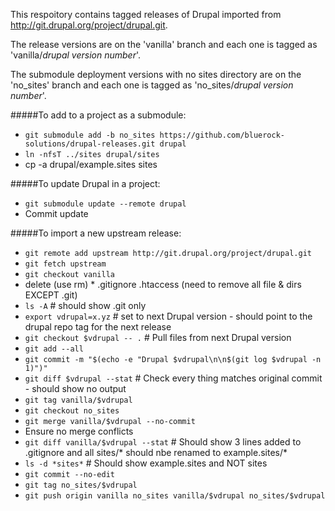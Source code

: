 This respoitory contains tagged releases of Drupal imported from http://git.drupal.org/project/drupal.git.

The release versions are on the 'vanilla' branch and each one is tagged as 'vanilla/*drupal version number*'.

The submodule deployment versions with no sites directory are on the 'no_sites' branch and each one is tagged as 'no_sites/*drupal version number*'.

#####To add to a project as a submodule:

* `git submodule add -b no_sites https://github.com/bluerock-solutions/drupal-releases.git drupal`
* `ln -nfsT ../sites drupal/sites`
* cp -a drupal/example.sites sites

#####To update Drupal in a project:

* `git submodule update --remote drupal`
* Commit update

#####To import a new upstream release:

* `git remote add upstream http://git.drupal.org/project/drupal.git`
* `git fetch upstream`
* `git checkout vanilla`
* delete (use rm) * .gitignore .htaccess (need to remove all file & dirs EXCEPT .git)
* `ls -A` # should show .git only
* `export vdrupal=x.yz` # set to next Drupal version - should point to the drupal repo tag for the next release
* `git checkout $vdrupal -- .` # Pull files from next Drupal version
* `git add --all`
* `git commit -m "$(echo -e "Drupal $vdrupal\n\n$(git log $vdrupal -n 1)")"`
* `git diff $vdrupal --stat` # Check every thing matches original commit - should show no output
* `git tag vanilla/$vdrupal`
* `git checkout no_sites`
* `git merge vanilla/$vdrupal --no-commit`
* Ensure no merge conflicts
* `git diff vanilla/$vdrupal --stat` # Should show 3 lines added to .gitignore and all sites/* should nbe renamed to example.sites/*
* `ls -d *sites*` # Should show example.sites and NOT sites
* `git commit --no-edit`
* `git tag no_sites/$vdrupal`
* `git push origin vanilla no_sites vanilla/$vdrupal no_sites/$vdrupal`
